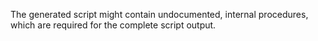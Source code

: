 <Token xmlns:xlink="http://www.w3.org/1999/xlink">The generated script might contain undocumented, internal procedures, which are required for the complete script output.</Token>